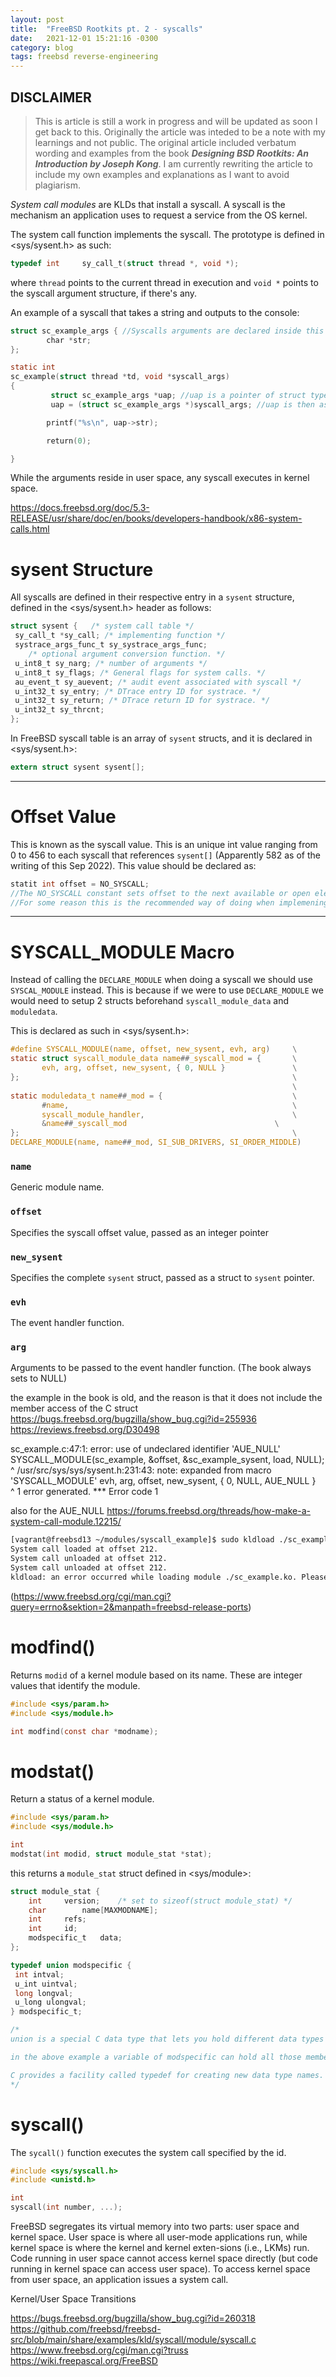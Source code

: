 ```yaml
---
layout: post
title:  "FreeBSD Rootkits pt. 2 - syscalls"
date:   2021-12-01 15:21:16 -0300
category: blog
tags: freebsd reverse-engineering
---
```


## DISCLAIMER

> This is article is still a work in progress and will be updated as soon I get back to this. Originally the article was inteded to be a note with my learnings and not public. The original article included verbatum wording and examples from the book ***Designing BSD Rootkits: An Introduction by Joseph Kong***. I am currently rewriting the article to include my own examples and explanations as I want to avoid plagiarism.

*System call modules* are KLDs that install a syscall. A syscall is the mechanism an application uses to request a service from the OS kernel.

The system call function implements the syscall. The prototype is defined in <sys/sysent.h> as such:

```c
typedef int     sy_call_t(struct thread *, void *);
```

where `thread` points to the current thread in execution and `void *` points to the syscall argument structure, if there's any.

An example of a syscall that takes a string and outputs to the console:

```c
struct sc_example_args { //Syscalls arguments are declared inside this struct
        char *str;
};

static int
sc_example(struct thread *td, void *syscall_args)
{
         struct sc_example_args *uap; //uap is a pointer of struct type from the syscall args
         uap = (struct sc_example_args *)syscall_args; //uap is then assigning the void syscall_args pointer to the uap sc_example_args pointer 

        printf("%s\n", uap->str);

        return(0);

}
```

While the arguments reside in user space, any syscall executes in kernel space.

<https://docs.freebsd.org/doc/5.3-RELEASE/usr/share/doc/en/books/developers-handbook/x86-system-calls.html>

# sysent Structure

All syscalls are defined in their respective entry in a `sysent` structure, defined in the <sys/sysent.h> header as follows:

```c
struct sysent {   /* system call table */
 sy_call_t *sy_call; /* implementing function */
 systrace_args_func_t sy_systrace_args_func;
    /* optional argument conversion function. */
 u_int8_t sy_narg; /* number of arguments */
 u_int8_t sy_flags; /* General flags for system calls. */
 au_event_t sy_auevent; /* audit event associated with syscall */
 u_int32_t sy_entry; /* DTrace entry ID for systrace. */
 u_int32_t sy_return; /* DTrace return ID for systrace. */
 u_int32_t sy_thrcnt;
};
```

In FreeBSD syscall table is an array of `sysent` structs, and it is declared in <sys/sysent.h>:

```c
extern struct sysent sysent[];
```

___

# Offset Value

This is known as the syscall value. This is an unique int value ranging from 0 to 456 to each syscall that references `sysent[]` (Apparently 582 as of the writing of this Sep 2022). This value should be declared as:

```c
statit int offset = NO_SYSCALL;
//The NO_SYSCALL constant sets offset to the next available or open element in sysent[] (?)
//For some reason this is the recommended way of doing when implemening something dynamic like a KLD. (do not set hardcoded syscall number) 
```

___

# SYSCALL_MODULE Macro

Instead of calling the ```DECLARE_MODULE``` when doing a syscall we should use ```SYSCAL_MODULE``` instead. This is because if we were to use ```DECLARE_MODULE``` we would need to setup 2 structs beforehand ```syscall_module_data``` and ```moduledata```.

This is declared as such in <sys/sysent.h>:

```c
#define SYSCALL_MODULE(name, offset, new_sysent, evh, arg)     \
static struct syscall_module_data name##_syscall_mod = {       \
       evh, arg, offset, new_sysent, { 0, NULL }               \
};                                                             \
                                                               \
static moduledata_t name##_mod = {                             \
       #name,                                                  \
       syscall_module_handler,                                 \
       &name##_syscall_mod                                 \
};                                                             \
DECLARE_MODULE(name, name##_mod, SI_SUB_DRIVERS, SI_ORDER_MIDDLE)
```

### **`name`**

Generic module name.

### **`offset`**

Specifies the syscall offset value, passed as an integer pointer

### **`new_sysent`**

Specifies the complete ```sysent``` struct, passed as a struct to ```sysent``` pointer.

### **`evh`**

The event handler function.

### **`arg`**

Arguments to be passed to the event handler function. (The book always sets to NULL)


the example in the book is old, and the reason is that it does not include the member access of the C struct
https://bugs.freebsd.org/bugzilla/show_bug.cgi?id=255936
https://reviews.freebsd.org/D30498

sc_example.c:47:1: error: use of undeclared identifier 'AUE_NULL'
SYSCALL_MODULE(sc_example, &offset, &sc_example_sysent, load, NULL);
^
/usr/src/sys/sys/sysent.h:231:43: note: expanded from macro 'SYSCALL_MODULE'
        evh, arg, offset, new_sysent, { 0, NULL, AUE_NULL }     \
                                                 ^
1 error generated.
*** Error code 1

also for the AUE_NULL
https://forums.freebsd.org/threads/how-make-a-system-call-module.12215/

```bash
[vagrant@freebsd13 ~/modules/syscall_example]$ sudo kldload ./sc_example.ko
System call loaded at offset 212.
System call unloaded at offset 212.
System call unloaded at offset 212.
kldload: an error occurred while loading module ./sc_example.ko. Please check dmesg(8) for more details.
```
(https://www.freebsd.org/cgi/man.cgi?query=errno&sektion=2&manpath=freebsd-release-ports)

# modfind()

Returns `modid` of a kernel module based on its name. These are integer values that identify the module.

```c
#include <sys/param.h>
#include <sys/module.h>

int modfind(const char *modname);
```

# modstat()

Return a status of a kernel module.
```c
#include <sys/param.h>
#include <sys/module.h>

int
modstat(int modid, struct module_stat *stat);
```

this returns a `module_stat` struct defined in <sys/module>:

```c
struct module_stat {
	int		version;	/* set to sizeof(struct module_stat) */
	char		name[MAXMODNAME];
	int		refs;
	int		id;
	modspecific_t	data;
};

typedef union modspecific {
 int intval;
 u_int uintval;
 long longval;
 u_long ulongval;
} modspecific_t;

/*
union is a special C data type that lets you hold different data types in the same memory location. Unions can hold ONLY ONE MEMBER VALUE AT TIME

in the above example a variable of modspecific can hold all those member accesses. To access any member of a union, we use the member access operator (.). The member access operator is coded as a period between the union variable name and the union member that we wish to access.

C provides a facility called typedef for creating new data type names. 
*/
```

# syscall()

The `sycall()` function executes the system call specified by the id.

```c
#include <sys/syscall.h>
#include <unistd.h>

int
syscall(int number, ...);
```
FreeBSD segregates its virtual memory into two parts: user space and kernel space. User space is where all user-mode applications run, while kernel space is where the kernel and kernel exten-sions (i.e., LKMs) run. Code running in user space cannot access kernel space directly (but code running in kernel space can access user space). To access kernel space from user space, an application issues a system call.

Kernel/User Space Transitions

https://bugs.freebsd.org/bugzilla/show_bug.cgi?id=260318
https://github.com/freebsd/freebsd-src/blob/main/share/examples/kld/syscall/module/syscall.c
https://www.freebsd.org/cgi/man.cgi?truss
https://wiki.freepascal.org/FreeBSD